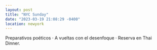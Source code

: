 ```yaml
---
layout: post
title: "NYC Sunday"
date: "2023-03-19 21:08:29 -0400"
location: newyork
---
```


Preparativos poéticos · A vueltas con el desenfoque · Reserva en Thai Dinner.
